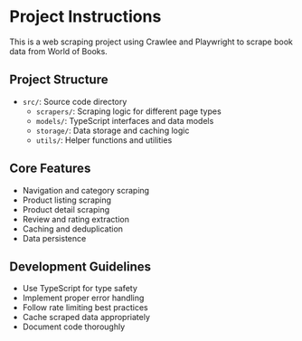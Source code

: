 # Project Instructions

This is a web scraping project using Crawlee and Playwright to scrape book data from World of Books.

## Project Structure
- `src/`: Source code directory
  - `scrapers/`: Scraping logic for different page types
  - `models/`: TypeScript interfaces and data models
  - `storage/`: Data storage and caching logic
  - `utils/`: Helper functions and utilities

## Core Features
- Navigation and category scraping
- Product listing scraping
- Product detail scraping
- Review and rating extraction
- Caching and deduplication
- Data persistence

## Development Guidelines
- Use TypeScript for type safety
- Implement proper error handling
- Follow rate limiting best practices
- Cache scraped data appropriately
- Document code thoroughly